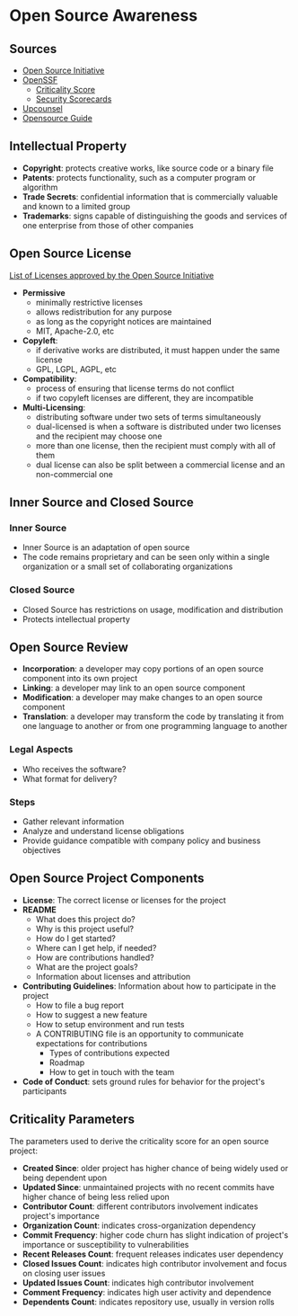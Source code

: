 # Open Source Awareness

## Sources

* [Open Source Initiative](https://opensource.org/)
* [OpenSSF](https://openssf.org/)
  * [Criticality Score](https://github.com/ossf/criticality_score)
  * [Security Scorecards](https://github.com/ossf/scorecard)
* [Upcounsel](https://web.archive.org/web/20210518082125/https://www.upcounsel.com/patents-trademarks-copyrights-and-trade-secrets)
* [Opensource Guide](https://opensource.guide/how-to-contribute/)

## Intellectual Property

* __Copyright__: protects creative works, like source code or a binary file
* __Patents__: protects functionality, such as a computer program or algorithm
* __Trade Secrets__: confidential information that is commercially valuable and known to a limited group
* __Trademarks__: signs capable of distinguishing the goods and services of one enterprise from those of other companies

## Open Source License

[List of Licenses approved by the Open Source Initiative](https://opensource.org/licenses/)

* __Permissive__
  * minimally restrictive licenses
  * allows redistribution for any purpose
  * as long as the copyright notices are maintained
  * MIT, Apache-2.0, etc
* __Copyleft__:
  * if derivative works are distributed, it must happen under the same license
  * GPL, LGPL, AGPL, etc
* __Compatibility__:
  * process of ensuring that license terms do not conflict
  * if two copyleft licenses are different, they are incompatible
* __Multi-Licensing__:
  * distributing software under two sets of terms simultaneously
  * dual-licensed is when a software is distributed under two licenses and the recipient may choose one
  * more than one license, then the recipient must comply with all of them
  * dual license can also be split between a commercial license and an non-commercial one

## Inner Source and Closed Source

### Inner Source

* Inner Source is an adaptation of open source
* The code remains proprietary and can be seen only within a single organization or a small set of collaborating organizations

### Closed Source

* Closed Source has restrictions on usage, modification and distribution
* Protects intellectual property

## Open Source Review

* __Incorporation__: a developer may copy portions of an open source component into its own project
* __Linking__: a developer may link to an open source component
* __Modification__: a developer may make changes to an open source component
* __Translation__: a developer may transform the code by translating it from one language to another or from one programming language to another

### Legal Aspects

* Who receives the software?
* What format for delivery?

### Steps

* Gather relevant information
* Analyze and understand license obligations
* Provide guidance compatible with company policy and business objectives

## Open Source Project Components

* __License__: The correct license or licenses for the project
* __README__
  * What does this project do?
  * Why is this project useful?
  * How do I get started?
  * Where can I get help, if needed?
  * How are contributions handled?
  * What are the project goals?
  * Information about licenses and attribution
* __Contributing Guidelines__: Information about how to participate in the project
  * How to file a bug report
  * How to suggest a new feature
  * How to setup environment and run tests
  * A CONTRIBUTING file is an opportunity to communicate expectations for contributions
    * Types of contributions expected
    * Roadmap
    * How to get in touch with the team
* __Code of Conduct__: sets ground rules for behavior for the project's participants

## Criticality Parameters

The parameters used to derive the criticality score for an open source project:

* __Created Since__: older project has higher chance of being widely used or being dependent upon
* __Updated Since__: unmaintained projects with no recent commits have higher chance of being less relied upon
* __Contributor Count__: different contributors involvement indicates project's importance
* __Organization Count__: indicates cross-organization dependency
* __Commit Frequency__: higher code churn has slight indication of project's importance or susceptibility to vulnerabilities
* __Recent Releases Count__: frequent releases indicates user dependency
* __Closed Issues Count__: indicates high contributor involvement and focus on closing user issues
* __Updated Issues Count__: indicates high contributor involvement
* __Comment Frequency__: indicates high user activity and dependence
* __Dependents Count__: indicates repository use, usually in version rolls
